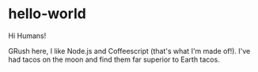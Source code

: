 # hello-world


Hi Humans!

GRush here, I like Node.js and Coffeescript (that's what I'm made of!).
I've had tacos on the moon and find them far superior to Earth tacos.
